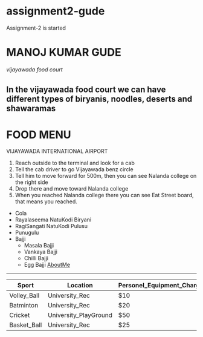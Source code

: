 # assignment2-gude
Assignment-2 is started
# MANOJ KUMAR GUDE
###### vijayawada food court
In the vijayawada food court we can have different types of **biryanis**, noodles, deserts and **shawaramas**
---
# FOOD MENU
VIJAYAWADA INTERNATIONAL AIRPORT
1. Reach outside to the terminal and look for a cab
2. Tell the cab driver to go Vijayawada benz circle
3. Tell him to move forward for 500m, then you can see Nalanda college on the right side
4. Drop there and move toward Nalanda college
5. When you reached Nalanda college there you can see Eat Street board, that means you reached.

* Cola
* Rayalaseema NatuKodi Biryani
* RagiSangati NatuKodi Pulusu
* Punugulu
* Bajji
    * Masala Bajji
    * Vankaya Bajji
    * Chilli Bajji
    * Egg Bajji
[AboutMe](https://github.com/manoj2205/assignment2-gude/blob/main/AboutMe.md)
---
| Sport | Location | Personel_Equipment_Charge |
| ----- | -------- | ------------------------- |
| Volley_Ball | University_Rec | $10 |
| Batminton | University_Rec | $20 |
| Cricket | University_PlayGround | $50 |
| Basket_Ball | University_Rec| $25 |